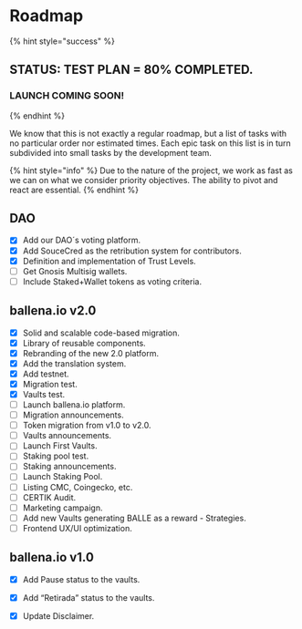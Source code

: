 # Roadmap

{% hint style="success" %}
## STATUS: TEST PLAN = 80% COMPLETED.

### **LAUNCH COMING SOON!**
{% endhint %}

We know that this is not exactly a regular roadmap, but a list of tasks with no particular order nor estimated times. Each epic task on this list is in turn subdivided into small tasks by the development team.

{% hint style="info" %}
Due to the nature of the project, we work as fast as we can on what we consider priority objectives. The ability to pivot and react are essential.
{% endhint %}

## DAO

* [x] Add our DAO´s voting platform.
* [x] Add SouceCred as the retribution system for contributors.
* [x] Definition and implementation of Trust Levels.
* [ ] Get Gnosis Multisig wallets.
* [ ] Include Staked+Wallet tokens as voting criteria.

## ballena.io v2.0

* [x] Solid and scalable code-based migration.
* [x] Library of reusable components.
* [x] Rebranding of the new 2.0 platform.
* [x] Add the translation system.
* [x] Add testnet.
* [x] Migration test.
* [x] Vaults test.
* [ ] Launch ballena.io platform.
* [ ] Migration announcements.
* [ ] Token migration from v1.0 to v2.0.
* [ ] Vaults announcements.
* [ ] Launch First Vaults.
* [ ] Staking pool test.
* [ ] Staking announcements.
* [ ] Launch Staking Pool.
* [ ] Listing CMC, Coingecko, etc.
* [ ] CERTIK Audit.
* [ ] Marketing campaign.
* [ ] Add new Vaults generating BALLE as a reward - Strategies.
* [ ] Frontend UX/UI optimization.

## ballena.io v1.0

* [x] Add Pause status to the vaults.
* [x] Add “Retirada” status to the vaults.
* [x] Update Disclaimer.







